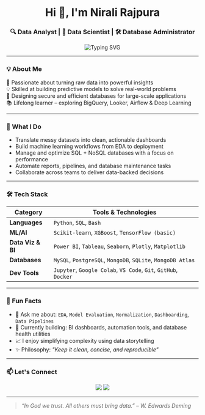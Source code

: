 <h1 align="center">Hi 👋, I'm Nirali Rajpura</h1>
<h3 align="center">🔍 Data Analyst | 🤖 Data Scientist | 🛠️ Database Administrator</h3>

<p align="center">
  <img src="https://readme-typing-svg.demolab.com?font=Fira+Code&weight=600&pause=1000&color=36BCF7&width=435&lines=I+analyze+data+to+find+truth.;I+build+ML+models+to+predict+outcomes.;I+manage+databases+for+scalability." alt="Typing SVG" />
</p>

---

### 💡 About Me

🎯 Passionate about turning raw data into powerful insights  
💡 Skilled at building predictive models to solve real-world problems  
🧱 Designing secure and efficient databases for large-scale applications  
📚 Lifelong learner – exploring BigQuery, Looker, Airflow & Deep Learning

---

### 🧠 What I Do

- Translate messy datasets into clean, actionable dashboards  
- Build machine learning workflows from EDA to deployment  
- Manage and optimize SQL + NoSQL databases with a focus on performance  
- Automate reports, pipelines, and database maintenance tasks  
- Collaborate across teams to deliver data-backed decisions

---

### 🛠️ Tech Stack

| Category          | Tools & Technologies |
|------------------|----------------------|
| **Languages**     | `Python`, `SQL`, `Bash` |
| **ML/AI**         | `Scikit-learn`, `XGBoost`, `TensorFlow (basic)` |
| **Data Viz & BI** | `Power BI`, `Tableau`, `Seaborn`, `Plotly`, `Matplotlib` |
| **Databases**     | `MySQL`, `PostgreSQL`, `MongoDB`, `SQLite`, `MongoDB Atlas` |
| **Dev Tools**     | `Jupyter`, `Google Colab`, `VS Code`, `Git`, `GitHub`, `Docker` |

---

### 🧩 Fun Facts

- 🔄 Ask me about: `EDA`, `Model Evaluation`, `Normalization`, `Dashboarding`, `Data Pipelines`
- 🌱 Currently building: BI dashboards, automation tools, and database health utilities
- 📈 I enjoy simplifying complexity using data storytelling
- ✨ Philosophy: _"Keep it clean, concise, and reproducible"_

---

### 📫 Let's Connect

<p align="center">
  <a href="mailto:rajpuranirali@gmail.com"><img src="https://img.shields.io/badge/Gmail-rajpuranirali-red?logo=gmail&logoColor=white"></a>
  <a href="https://www.linkedin.com/in/YOUR-LINK-HERE/"><img src="https://img.shields.io/badge/LinkedIn-Nirali%20Rajpura-blue?logo=linkedin&logoColor=white"></a>
</p>

---

> _“In God we trust. All others must bring data.” – W. Edwards Deming_
